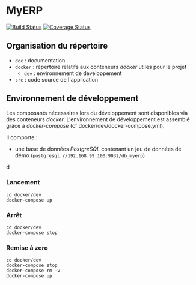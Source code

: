 # MyERP
[![Build Status](https://travis-ci.com/asadams96/projet_9.svg?branch=master)](https://travis-ci.com/asadams96/projet_9)
[![Coverage Status](https://coveralls.io/repos/github/asadams96/projet_9/badge.svg?branch=master)](https://coveralls.io/github/asadams96/projet_9?branch=master)

## Organisation du répertoire

*   `doc` : documentation
*   `docker` : répertoire relatifs aux conteneurs _docker_ utiles pour le projet
    *   `dev` : environnement de développement
*   `src` : code source de l'application


## Environnement de développement

Les composants nécessaires lors du développement sont disponibles via des conteneurs _docker_.
L'environnement de développement est assemblé grâce à _docker-compose_
(cf docker/dev/docker-compose.yml).

Il comporte :

*   une base de données _PostgreSQL_ contenant un jeu de données de démo (`postgresql://192.168.99.100:9032/db_myerp`)


d
### Lancement

    cd docker/dev
    docker-compose up


### Arrêt

    cd docker/dev
    docker-compose stop


### Remise à zero

    cd docker/dev
    docker-compose stop
    docker-compose rm -v
    docker-compose up
